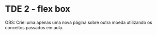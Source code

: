 # TDE 2 - flex box
OBS: Criei uma apenas uma nova página sobre outra moeda utilizando os conceitos passados em aula.